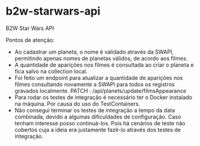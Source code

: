 # b2w-starwars-api
B2W Star Wars API

Pontos de atenção:
- Ao cadastrar um planeta, o nome é validado através da SWAPI, permitindo apenas nomes de planetas válidos, de acordo aos filmes.
- A quantidade de aparições nos filmes é consultada ao criar o planeta e fica salvo na collection local.
- Foi feito um endpoint para atualizar a quantidade de aparições nos filmes consultando novamente a SWAPI para todos os registros gravados localmente.
 PATCH : /api/planets/update/filmsAppearance
- Para rodar os testes de integração é necessário ter o Docker instalado na máquina. Por causa do uso do TestContainers.
- Não consegui terminar os testes de integração a tempo da data combinada, devido a algumas dificuldades de configuração. Caso tenham interesse posso continuá-los. Pois há cenários de teste não cobertos cuja a ideia era justamente fazê-lo através dos testes de integração.